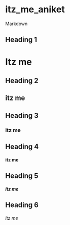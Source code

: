 # itz_me_aniket
Markdown


## Heading 1


<h1> Itz me </h1>

## Heading 2

<h2> itz me </h2>

## Heading 3


<h3>itz me </h3>


## Heading 4

<h4> itz me </h4>

## Heading 5

<h5>itz me </h5>

## Heading 6

<h6>itz me </h6>
